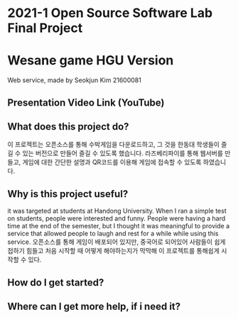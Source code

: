 # 2021-1 Open Source Software Lab Final Project
# Wesane game HGU Version
Web service, made by Seokjun Kim 21600081
## Presentation Video Link (YouTube)

## What does this project do?
이 프로젝트는 오픈소스를 통해 수박게임을 다운로드하고, 그 것을 한동대 학생들이
즐길 수 있는 버전으로 만들어 즐길 수 있도록 했습니다. 라즈베리파이를 통해
웹서버를 만들고, 게임에 대한 간단한 설명과 QR코드를 이용해 게임에 접속할 수 있도록
하였습니다.
## Why is this project useful?
it was targeted at students at Handong University. When I ran a simple test on students, people were interested and funny. People were having a hard time at the end of the semester, but I thought it was meaningful to provide a service that allowed people to laugh and rest for a while while using this service.
오픈소스를 통해 게임이 배포되어 있지만, 중국어로 되어있어 사람들이 쉽게 접하기 힘들고
처음 시작할 때 어떻게 해야하는지가 막막해 이 프로젝트를 통해쉽게 시작할 수 있다.

## How do I get started?

## Where can I get more help, if i need it?
